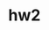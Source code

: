 # hw2
<!-- The next-gen update of Swingjuice -->

<!-- Looking forward to the feedback, team! -->

<!-- website URL is: ___________________________s -->